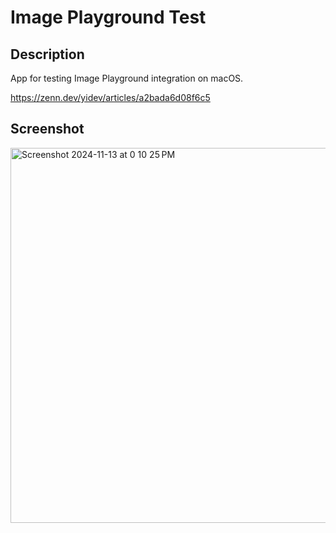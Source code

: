 # Image Playground Test

## Description
App for testing Image Playground integration on macOS.

https://zenn.dev/yidev/articles/a2bada6d08f6c5
## Screenshot
<img width="600" alt="Screenshot 2024-11-13 at 0 10 25 PM" src="https://github.com/user-attachments/assets/ed1d2d4e-6047-4f8f-b558-87fef730a7b7">

